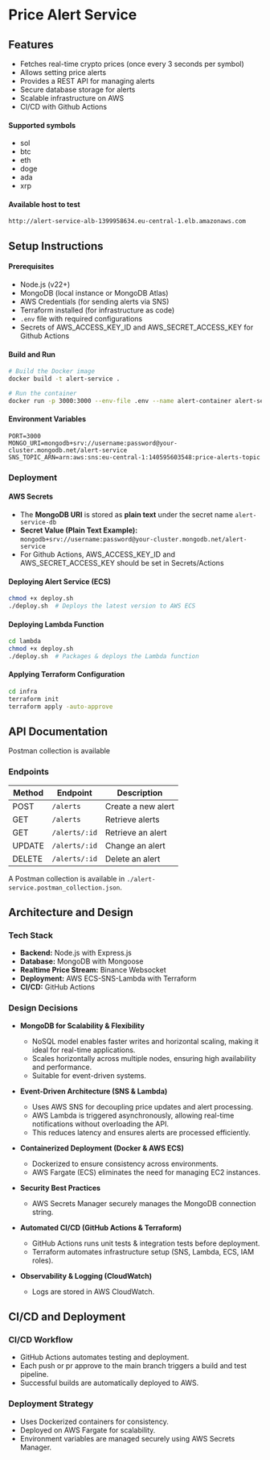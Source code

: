 # Price Alert Service

## Features

- Fetches real-time crypto prices (once every 3 seconds per symbol)
- Allows setting price alerts
- Provides a REST API for managing alerts
- Secure database storage for alerts
- Scalable infrastructure on AWS
- CI/CD with Github Actions

#### Supported symbols

- sol
- btc
- eth
- doge
- ada
- xrp

#### Available host to test

`http://alert-service-alb-1399958634.eu-central-1.elb.amazonaws.com`

## Setup Instructions

#### Prerequisites

- Node.js (v22+)
- MongoDB (local instance or MongoDB Atlas)
- AWS Credentials (for sending alerts via SNS)
- Terraform installed (for infrastructure as code)
- `.env` file with required configurations
- Secrets of AWS_ACCESS_KEY_ID and AWS_SECRET_ACCESS_KEY for Github Actions

#### Build and Run

```sh
# Build the Docker image
docker build -t alert-service .

# Run the container
docker run -p 3000:3000 --env-file .env --name alert-container alert-service
```

#### Environment Variables

```env
PORT=3000
MONGO_URI=mongodb+srv://username:password@your-cluster.mongodb.net/alert-service
SNS_TOPIC_ARN=arn:aws:sns:eu-central-1:140595603548:price-alerts-topic
```

### Deployment

#### AWS Secrets

- The **MongoDB URI** is stored as **plain text** under the secret name `alert-service-db`
- **Secret Value (Plain Text Example):** `mongodb+srv://username:password@your-cluster.mongodb.net/alert-service`
- For Github Actions, AWS_ACCESS_KEY_ID and AWS_SECRET_ACCESS_KEY should be set in Secrets/Actions

#### Deploying Alert Service (ECS)

```sh
chmod +x deploy.sh
./deploy.sh  # Deploys the latest version to AWS ECS
```

#### Deploying Lambda Function

```sh
cd lambda
chmod +x deploy.sh
./deploy.sh  # Packages & deploys the Lambda function
```

#### Applying Terraform Configuration

```sh
cd infra
terraform init
terraform apply -auto-approve
```

## API Documentation

Postman collection is available

### Endpoints

| Method | Endpoint      | Description        |
| ------ | ------------- | ------------------ |
| POST   | `/alerts`     | Create a new alert |
| GET    | `/alerts`     | Retrieve alerts    |
| GET    | `/alerts/:id` | Retrieve an alert  |
| UPDATE | `/alerts/:id` | Change an alert    |
| DELETE | `/alerts/:id` | Delete an alert    |

A Postman collection is available in `./alert-service.postman_collection.json`.

## Architecture and Design

### Tech Stack

- **Backend:** Node.js with Express.js
- **Database:** MongoDB with Mongoose
- **Realtime Price Stream:** Binance Websocket
- **Deployment:** AWS ECS-SNS-Lambda with Terraform
- **CI/CD:** GitHub Actions

### Design Decisions

- **MongoDB for Scalability & Flexibility**

  - NoSQL model enables faster writes and horizontal scaling, making it ideal for real-time applications.
  - Scales horizontally across multiple nodes, ensuring high availability and performance.
  - Suitable for event-driven systems.

- **Event-Driven Architecture (SNS & Lambda)**

  - Uses AWS SNS for decoupling price updates and alert processing.
  - AWS Lambda is triggered asynchronously, allowing real-time notifications without overloading the API.
  - This reduces latency and ensures alerts are processed efficiently.

- **Containerized Deployment (Docker & AWS ECS)**

  - Dockerized to ensure consistency across environments.
  - AWS Fargate (ECS) eliminates the need for managing EC2 instances.

- **Security Best Practices**

  - AWS Secrets Manager securely manages the MongoDB connection string.

- **Automated CI/CD (GitHub Actions & Terraform)**

  - GitHub Actions runs unit tests & integration tests before deployment.
  - Terraform automates infrastructure setup (SNS, Lambda, ECS, IAM roles).

- **Observability & Logging (CloudWatch)**
  - Logs are stored in AWS CloudWatch.

## CI/CD and Deployment

### CI/CD Workflow

- GitHub Actions automates testing and deployment.
- Each push or pr approve to the main branch triggers a build and test pipeline.
- Successful builds are automatically deployed to AWS.

### Deployment Strategy

- Uses Dockerized containers for consistency.
- Deployed on AWS Fargate for scalability.
- Environment variables are managed securely using AWS Secrets Manager.
